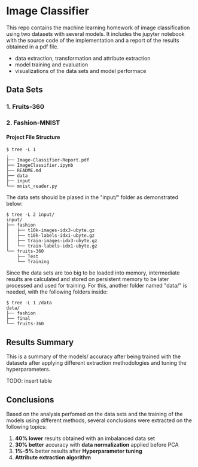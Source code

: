 # Image Classifier

This repo contains the machine learning homework of image classification using two datasets with several models.
It includes the jupyter notebook with the source code of the implementation and a report of the results obtained in a pdf file.

- data extraction, transformation and attribute extraction
- model training and evaluation
- visualizations of the data sets and model performace

## Data Sets
### 1. Fruits-360

### 2. Fashion-MNIST

#### Project File Structure
```console
$ tree -L 1
.
├── Image-Classifier-Report.pdf
├── ImageClassifier.ipynb
├── README.md
├── data
├── input
└── mnist_reader.py
```

The data sets should be plased in the "input/" folder as demonstrated below:
```console
$ tree -L 2 input/
input/
├── fashion
│   ├── t10k-images-idx3-ubyte.gz
│   ├── t10k-labels-idx1-ubyte.gz
│   ├── train-images-idx3-ubyte.gz
│   └── train-labels-idx1-ubyte.gz
└── fruits-360
    ├── Test
    └── Training
```

Since the data sets are too big to be loaded into memory, intermediate results are calculated and stored on persistent memory to be later processed and used for training. For this, another folder named "data/" is needed, with the following folders inside:
```console
$ tree -L 1 /data
data/
├── fashion
├── final
└── fruits-360
```

## Results Summary
This is a summary of the models/ accuracy after being trained with the datasets after applying different extraction methodologies and tuning the hyperparameters.

TODO: insert table

## Conclusions
Based on the analysis perfomed on the data sets and the training of the models using different methods, several conclusions were extracted on the following topics:

1. **40% lower** results obtained with an imbalanced data set
2. **30% better** accuracy with **data normalization** applied before PCA
3. **1%-5%** better results after **Hyperparameter tuning**
4. **Attribute extraction algorithm**  
